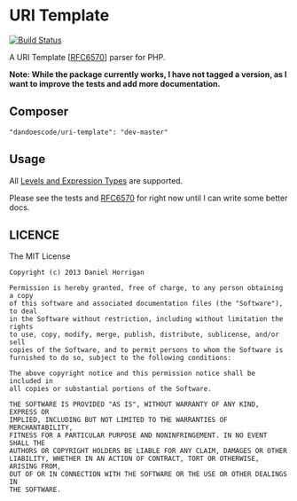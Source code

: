 # URI Template

[![Build Status](https://secure.travis-ci.org/dandoescode/uri-template.png?branch=master)](http://travis-ci.org/dandoescode/uri-template)

A URI Template [[RFC6570](http://tools.ietf.org/html/rfc6570)] parser for PHP.

**Note: While the package currently works, I have not tagged a version, as I want to improve the tests and add more documentation.**

## Composer

    "dandoescode/uri-template": "dev-master"


## Usage

All [Levels and Expression Types](http://tools.ietf.org/html/rfc6570#section-1.2) are supported.

Please see the tests and [RFC6570](http://tools.ietf.org/html/rfc6570) for right now until I can write some better docs.

## LICENCE

The MIT License

    Copyright (c) 2013 Daniel Horrigan

    Permission is hereby granted, free of charge, to any person obtaining a copy
    of this software and associated documentation files (the "Software"), to deal
    in the Software without restriction, including without limitation the rights
    to use, copy, modify, merge, publish, distribute, sublicense, and/or sell
    copies of the Software, and to permit persons to whom the Software is
    furnished to do so, subject to the following conditions:

    The above copyright notice and this permission notice shall be included in
    all copies or substantial portions of the Software.

    THE SOFTWARE IS PROVIDED "AS IS", WITHOUT WARRANTY OF ANY KIND, EXPRESS OR
    IMPLIED, INCLUDING BUT NOT LIMITED TO THE WARRANTIES OF MERCHANTABILITY,
    FITNESS FOR A PARTICULAR PURPOSE AND NONINFRINGEMENT. IN NO EVENT SHALL THE
    AUTHORS OR COPYRIGHT HOLDERS BE LIABLE FOR ANY CLAIM, DAMAGES OR OTHER
    LIABILITY, WHETHER IN AN ACTION OF CONTRACT, TORT OR OTHERWISE, ARISING FROM,
    OUT OF OR IN CONNECTION WITH THE SOFTWARE OR THE USE OR OTHER DEALINGS IN
    THE SOFTWARE.